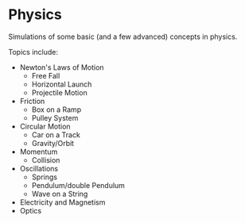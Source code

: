 # Physics #

Simulations of some basic (and a few advanced) concepts in physics.

Topics include:
* Newton's Laws of Motion
  * Free Fall
  * Horizontal Launch
  * Projectile Motion
* Friction
  * Box on a Ramp
  * Pulley System
* Circular Motion
  * Car on a Track
  * Gravity/Orbit
* Momentum
  * Collision
* Oscillations
  * Springs
  * Pendulum/double Pendulum
  * Wave on a String
* Electricity and Magnetism
* Optics
